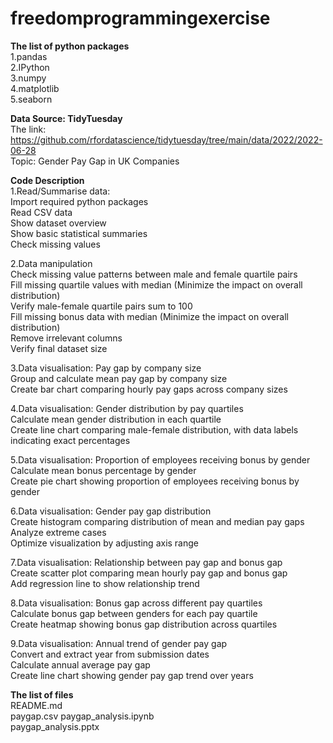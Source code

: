 # freedomprogrammingexercise
**The list of python packages**   
1.pandas  
2.IPython  
3.numpy  
4.matplotlib  
5.seaborn  

**Data Source: TidyTuesday**  
The link: https://github.com/rfordatascience/tidytuesday/tree/main/data/2022/2022-06-28  
Topic: Gender Pay Gap in UK Companies  

**Code Description**  
1.Read/Summarise data:  
Import required python packages  
Read CSV data  
Show dataset overview  
Show basic statistical summaries  
Check missing values  

2.Data manipulation    
Check missing value patterns between male and female quartile pairs  
Fill missing quartile values with median (Minimize the impact on overall distribution)  
Verify male-female quartile pairs sum to 100  
Fill missing bonus data with median  (Minimize the impact on overall distribution)  
Remove irrelevant columns  
Verify final dataset size  

3.Data visualisation: Pay gap by company size  
Group and calculate mean pay gap by company size  
Create  bar chart comparing hourly pay gaps across company sizes  

4.Data visualisation: Gender distribution by pay quartiles  
Calculate mean gender distribution in each quartile  
Create line chart comparing male-female distribution, with data labels indicating exact percentages  

5.Data visualisation: Proportion of employees receiving bonus by gender  
Calculate mean bonus percentage by gender  
Create pie chart showing proportion of employees receiving bonus by gender  

6.Data visualisation: Gender pay gap distribution  
Create histogram comparing distribution of mean and median pay gaps  
Analyze extreme cases  
Optimize visualization by adjusting axis range  

7.Data visualisation: Relationship between pay gap and bonus gap  
Create scatter plot comparing mean hourly pay gap and bonus gap  
Add regression line to show relationship trend  

8.Data visualisation: Bonus gap across different pay quartiles  
Calculate bonus gap between genders for each pay quartile  
Create heatmap showing bonus gap distribution across quartiles  

9.Data visualisation: Annual trend of gender pay gap  
Convert and extract year from submission dates  
Calculate annual average pay gap  
Create line chart showing gender pay gap trend over years  

**The list of files**  
README.md  
paygap.csv
paygap_analysis.ipynb  
paygap_analysis.pptx










